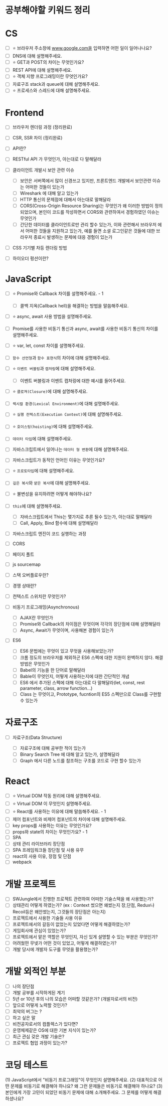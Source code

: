 # 공부해야할 키워드 정리

# CS

-   [ ] ⭐️ 브라우저 주소창에 www.google.com을 입력하면 어떤 일이 일어나나요?
-   [ ] DNS에 대해 설명해주세요.
-   [ ] ⭐️ GET과 POST의 차이는 무엇인가요?
-   [ ] REST API에 대해 설명해주세요.
-   [ ] ⭐️ 객체 지향 프로그래밍이란 무엇인가요?
-   [ ] 자료구조 stack과 queue에 대해 설명해주세요.
-   [ ] ⭐️ 프로세스와 스레드에 대해 설명해주세요.

# Frontend

-   [ ] 브라우저 렌더링 과정 (정리완료)
-   [ ] CSR, SSR 차이 (정리완료)
-   [ ] API란?
-   [ ] RESTful API 가 무엇인가, 아는대로 다 말해달라

-   [ ] 클라이언트 개발시 보안 관련 이슈

    -   [ ] 보안은 서버쪽에서 많이 신경쓰고 있지만, 프론트엔드 개발에서 보안관련 이슈는 어떠한 것들이 있는가
    -   [ ] Wireshark 에 대해 알고 있는가
    -   [ ] HTTP 통신의 문제점에 대해서 아는대로 말해달라
    -   [ ] CORS(Cross-Origin Resource Sharing)는 무엇인가 왜 이러한 방법이 정의 되었으며, 본인이 코드를 작성하면서 CORS와 관련하여서 경험하였던 이슈는 무엇인가
    -   [ ] 간단한 데이터를 클라이언트로만 관리 할수 있는가, 이와 관련해서 브라우저 에서 어떠한 것들을 지원하고 있는가, 예를 들면 소셜 로그인같은 것들에 대한 브라우저 종료시 발생하는 문제에 대응 경험이 있는가

-   [ ] CSS 기기별 차등 렌더링 방법
-   [ ] 하이오더 펑션이란?

# JavaScript

-   [ ] ⭐️ Promise와 Callback 차이를 설명해주세요. - 1
    -   [ ] 콜백 지옥(Callback hell)을 해결하는 방법을 말씀해주세요.
-   [ ] ⭐️ async, await 사용 방법을 설명해주세요.
-   [ ] Promise를 사용한 비동기 통신과 async, await를 사용한 비동기 통신의 차이를 설명해주세요.
-   [ ] ⭐️ var, let, const 차이를 설명해주세요.
-   [ ] `함수 선언형`과 `함수 표현식`의 차이에 대해 설명해주세요.
-   [ ] ⭐️ `이벤트 버블링`과 `캡처링`에 대해 설명해주세요.
    -   [ ] 이벤트 버블링과 이벤트 캡처링에 대한 예시를 들어주세요.
-   [ ] ⭐️ `클로져(Closure)`에 대해 설명해주세요.
-   [ ] `렉시컬 환경(Lexical Environment)`에 대해 설명해주세요.
-   [ ] ⭐️ `실행 컨텍스트(Execution Context)`에 대해 설명해주세요.
-   [ ] ⭐️ `호이스팅(hoisting)`에 대해 설명해주세요.
-   [ ] `데이터 타입`에 대해 설명해주세요.
-   [ ] 자바스크립트에서 일어나는 `데이터 형 변환`에 대해 설명해주세요.
-   [ ] 자바스크립트가 동적인 언어인 이유는 무엇인가요?
-   [ ] ⭐️ `프로토타입`에 대해 설명해주세요.
-   [ ] `깊은 복사`와 `얕은 복사`에 대해 설명해주세요.
-   [ ] ⭐️ 불변성을 유지하려면 어떻게 해야하나요?
-   [ ] `this`에 대해 설명해주세요.
    -   [ ] 자바스크립트에서 This는 몇가지로 추론 될수 있는가, 아는대로 말해달라
    -   [ ] Call, Apply, Bind 함수에 대해 설명해달라
-   [ ] 자바스크립트 엔진이 코드 실행하는 과정
-   [ ] CORS
-   [ ] 페이지 폴트
-   [ ] js sourcemap
-   [ ] 스택 오버플로우란?
-   [ ] 경쟁 상태란?
-   [ ] 컨텍스트 스위치란 무엇인가?
-   [ ] 비동기 프로그래밍(Asynchronous)

    -   [ ] AJAX란 무엇인가
    -   [ ] Promise와 Callback의 차이점은 무엇이며 각각의 장단점에 대해 설명해달라
    -   [ ] Async, Await가 무엇이며, 사용해본 경험이 있는가

-   [ ] ES6

    -   [ ] ES6 문법에는 무엇이 있고 무엇을 사용해보았는가?
    -   [ ] 크롬 정도의 브라우저를 제외하곤 ES6 스펙에 대한 지원이 완벽하지 않다. 해결방법은 무엇인가
    -   [ ] Babel의 기능을 한 단어로 말해달라
    -   [ ] Bable이 무엇인지, 어떻게 사용하는지에 대한 간단적인 개념
    -   [ ] ES6 에서 추가된 스펙에 대해 아는대로 다 말해달라(let, const, rest parameter, class, arrow function...)
    -   [ ] Class 는 무엇이고, Prototype, fucntion의 ES5 스펙만으로 Class를 구현할수 있는가

# 자료구조

-   [ ] 자료구조(Data Structure)

    -   [ ] 자료구조에 대해 공부한 적이 있는가
    -   [ ] Binary Search Tree 에 대해 알고 있는가, 설명해달라
    -   [ ] Graph 에서 다른 노드를 참조하는 구조를 코드로 구현 할수 있는가

# React

-   [ ] ⭐️ Virtual DOM 작동 원리에 대해 설명해주세요.
-   [ ] ⭐️ Virtual DOM 이 무엇인지 설명해주세요.
-   [ ] ⭐️ React를 사용하는 이유에 대해 말씀해주세요. - 1
-   [ ] 제어 컴포넌트와 비제어 컴포넌트의 차이에 대해 설명해주세요.
-   [ ] key props를 사용하는 이유는 무엇인가요?
-   [ ] props와 state의 차이는 무엇인가요? - 1
-   [ ] SPA
-   [ ] 상태 관리 라이브러리 장단점
-   [ ] SPA 프레임워크들 장단점 및 사용 유무
-   [ ] react의 사용 이유, 장점 및 단점
-   [ ] webpack

# 개발 프로젝트

-   [ ] SWJungle에서 진행한 프로젝트 관련하여 어떠한 기술스택을 왜 사용했는가?
-   [ ] 상태관리 어떻게 하였는가? (ex : Context 썼으면 왜썼는지 장,단점, Redux나 Recoil등은 왜안썼는지, 그것들의 장단점은 아는지)
-   [ ] 프로젝트에서 사용한 기술들 사용 이유
-   [ ] 프로젝트에서의 갈등이 없었는지 있었다면 어떻게 해결하였는가?
-   [ ] 게임회사에 관심이 있었는가?
-   [ ] 프로젝트에서 맡은 역할은 무엇인지, 자신 있게 설명할 수 있는 부분은 무엇인가?
-   [ ] 어려웠떤 무넺가 어떤 것이 있었고, 어떻게 해결하였는가?
-   [ ] 개발 당시에 개발자 도구를 무엇을 활용했는가?

# 개발 외적인 부분

-   [ ] 나의 장단점
-   [ ] 개발 공부를 시작하게된 계기
-   [ ] 5년 or 10년 후의 나의 모습은 어떠할 것같은가? (개발자로서의 비전)
-   [ ] 앞으로 어떻게 노력할 것인가?
-   [ ] 최악의 버그는 ?
-   [ ] 하고 싶은 말
-   [ ] 비전공자로서의 컴플렉스가 있다면?
-   [ ] 운영체제같은 OS에 대한 기본 지식이 있는가?
-   [ ] 최근 관심 갖은 개발 기술은?
-   [ ] 프로젝트 협업 과정이 있는가?

# 코딩 테스트

(1) JavaScript에서 "비동기 프로그래밍"이 무엇인지 설명해주세요.
(2) 대표적으로 어떤 문제를 비동기로 해결해야 하나요? 왜 그런 문제들은 비동기로 해결해야 하나요?
(3) 본인에게 가장 고민이 되었던 비동기 문제에 대해 소개해주세요. 그 문제를 어떻게 해결하셨나요?

